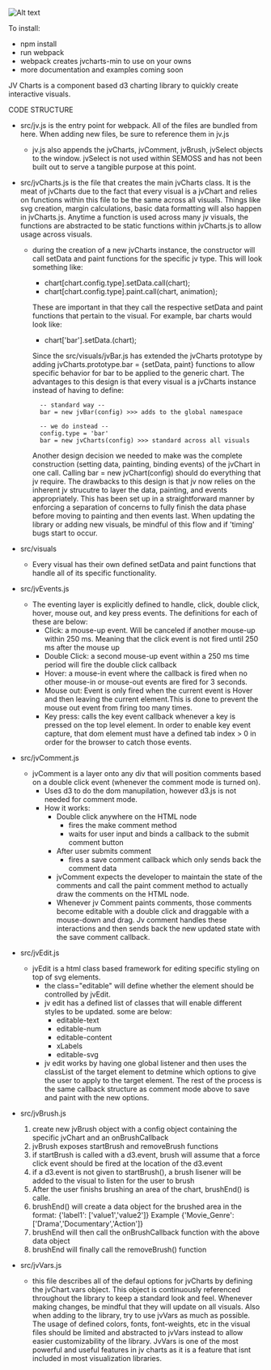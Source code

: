 ![Alt text](lib/jvLogo.png?raw=true "Title")

To install:
- npm install
- run webpack
- webpack creates jvcharts-min to use on your owns
- more documentation and examples coming soon

JV Charts is a component based d3 charting library to quickly create interactive visuals.


CODE STRUCTURE 

- src/jv.js is the entry point for webpack. All of the files are bundled from here. When adding new files, be sure to reference them in jv.js
    - jv.js also appends the jvCharts, jvComment, jvBrush, jvSelect objects to the window. jvSelect is not used within SEMOSS and has not been built out to serve a tangible purpose at this point. 

- src/jvCharts.js is the file that creates the main jvCharts class. It is the meat of jvCharts due to the fact that every visual is a jvChart and relies on functions within this file to be the same across all visuals. Things like svg creation, margin calculations, basic data formatting will also happen in jvCharts.js. Anytime a function is used across many jv visuals, the functions are abstracted to be static functions within jvCharts.js to allow usage across visuals. 

    - during the creation of a new jvCharts instance, the constructor will call setData and paint functions for the specific jv type. This will look something like:

        - chart[chart.config.type].setData.call(chart);
        - chart[chart.config.type].paint.call(chart, animation);

        These are important in that they call the respective setData and paint functions that pertain to the visual. For example, bar charts would look like:

        - chart['bar'].setData.(chart);

        Since the src/visuals/jvBar.js has extended the jvCharts prototype by adding jvCharts.prototype.bar = {setData, paint} functions to allow specific behavior for bar to be applied to the generic chart. The advantages to this design is that every visual is a jvCharts instance instead of having to define:

            -- standard way --
            bar = new jvBar(config) >>> adds to the global namespace

            -- we do instead --
            config.type = 'bar'
            bar = new jvCharts(config) >>> standard across all visuals

        Another design decision we needed to make was the complete construction (setting data, painting, binding events) of the jvChart in one call. Calling bar = new jvChart(config) should do everything that jv require. The drawbacks to this design is that jv now relies on the inherent jv strucutre to layer the data, painting, and events appropriately. This has been set up in a straightforward manner by enforcing a separation of concerns to fully finish the data phase before moving to painting and then events last. When updating the library or adding new visuals, be mindful of this flow and if 'timing' bugs start to occur.        

- src/visuals
    - Every visual has their own defined setData and paint functions that handle all of its specific functionality.

- src/jvEvents.js
    - The eventing layer is explicitly defined to handle, click, double click, hover, mouse out, and key press events. The definitions for each of these are below:
        - Click: a mouse-up event. Will be canceled if another mouse-up within 250 ms. Meaning that the click event is not fired until 250 ms after the mouse up
        - Double Click: a second mouse-up event within a 250 ms time period will fire the double click callback
        - Hover: a mouse-in event where the callback is fired when no other mouse-in or mouse-out events are fired for 3 seconds.
        - Mouse out: Event is only fired when the current event is Hover and then leaving the current element.This is done to prevent the mouse out event from firing too many times.
        - Key press: calls the key event callback whenever a key is pressed on the top level element. In order to enable key event capture, that dom element must have a defined tab index > 0 in order for the browser to catch those events.

- src/jvComment.js
    - jvComment is a layer onto any div that will position comments based on a double click event (whenever the comment mode is turned on).
        - Uses d3 to do the dom manupilation, however d3.js is not needed for comment mode.
        - How it works:
            - Double click anywhere on the HTML node
                - fires the make comment method
                - waits for user input and binds a callback to the submit comment button
            - After user submits comment
                - fires a save comment callback which only sends back the comment data
            - jvComment expects the developer to maintain the state of the comments and call the paint comment method to actually draw the comments on the HTML node. 
            - Whenever jv Comment paints comments, those comments become editable with a double click and draggable with a mouse-down and drag. Jv comment handles these interactions and then sends back the new updated state with the save comment callback.

- src/jvEdit.js
    - jvEdit is a html class based framework for editing specific styling on top of svg elements.
        - the class="editable" will define whether the element should be controlled by jvEdit.
        - jv edit has a defined list of classes that will enable different styles to be updated. some are below:
            - editable-text
            - editable-num
            - editable-content
            - xLabels
            - editable-svg
        - jv edit works by having one global listener and then uses the classList of the target element to detmine which options to give the user to apply to the target element. The rest of the process is the same callback structure as comment mode above to save and paint with the new options.

- src/jvBrush.js
    1. create new jvBrush object with a config object containing the specific jvChart and an onBrushCallback
    2. jvBrush exposes startBrush and removeBrush functions
    3. if startBrush is called with a d3.event, brush will assume that a force click event should be fired at the location of the d3.event
    4. if a d3.event is not given to startBrush(), a brush lisener will be added to the visual to listen for the user to brush
    5. After the user finishs brushing an area of the chart, brushEnd() is calle.
    6. brushEnd() will create a data object for the brushed area in the format:
        {'label1': ['value1','value2']}
        Example
        {'Movie_Genre': ['Drama','Documentary','Action']}
    7. brushEnd will then call the onBrushCallback function with the above data object
    8. brushEnd will finally call the removeBrush() function

- src/jvVars.js
    - this file describes all of the defaul options for jvCharts by defining the jvChart.vars object. This object is continuously referenced throughout the library to keep a standard look and feel. Whenever making changes, be mindful that they will update on all visuals. Also when adding to the library, try to use jvVars as much as possible. The usage of defined colors, fonts, font-weights, etc in the visual files should be limited and abstracted to jvVars instead to allow easier customizability of the library. JvVars is one of the most powerful and useful features in jv charts as it is a feature that isnt included in most visualization libraries.
